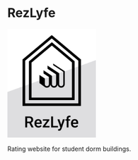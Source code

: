 # RezLyfe

<img src="logo.png" alt="logo" width="200"/>

Rating website for student dorm buildings.
